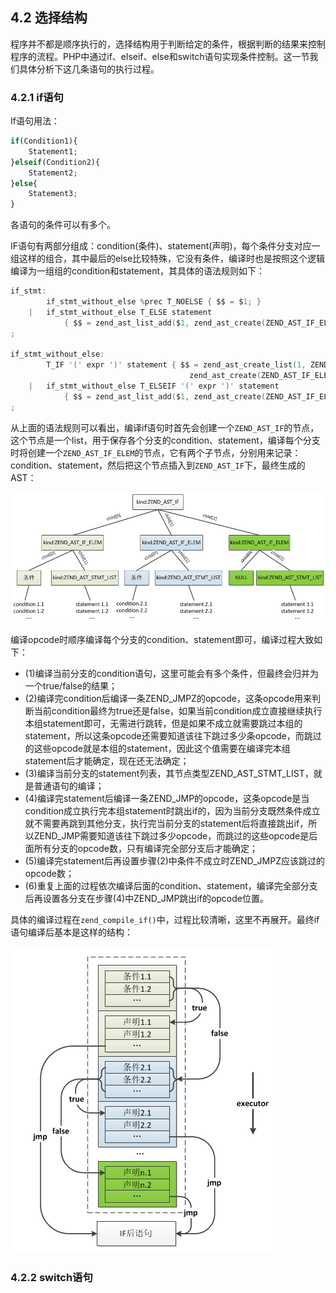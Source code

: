 ## 4.2 选择结构
程序并不都是顺序执行的，选择结构用于判断给定的条件，根据判断的结果来控制程序的流程。PHP中通过if、elseif、else和switch语句实现条件控制。这一节我们具体分析下这几条语句的执行过程。

### 4.2.1 if语句
If语句用法：
```php
if(Condition1){
    Statement1;
}elseif(Condition2){
    Statement2;
}else{
    Statement3;
}
```
各语句的条件可以有多个。

IF语句有两部分组成：condition(条件)、statement(声明)，每个条件分支对应一组这样的组合，其中最后的else比较特殊，它没有条件，编译时也是按照这个逻辑编译为一组组的condition和statement，其具体的语法规则如下：
```c
if_stmt:
        if_stmt_without_else %prec T_NOELSE { $$ = $1; }
    |   if_stmt_without_else T_ELSE statement 
            { $$ = zend_ast_list_add($1, zend_ast_create(ZEND_AST_IF_ELEM, NULL, $3)); }
;

if_stmt_without_else:
        T_IF '(' expr ')' statement { $$ = zend_ast_create_list(1, ZEND_AST_IF,
                                        zend_ast_create(ZEND_AST_IF_ELEM, $3, $5)); }
    |   if_stmt_without_else T_ELSEIF '(' expr ')' statement 
            { $$ = zend_ast_list_add($1, zend_ast_create(ZEND_AST_IF_ELEM, $4, $6)); }
;
```
从上面的语法规则可以看出，编译if语句时首先会创建一个`ZEND_AST_IF`的节点，这个节点是一个list，用于保存各个分支的condition、statement，编译每个分支时将创建一个`ZEND_AST_IF_ELEM`的节点，它有两个子节点，分别用来记录：condition、statement，然后把这个节点插入到`ZEND_AST_IF`下，最终生成的AST：

![](../img/ast_if.png)

编译opcode时顺序编译每个分支的condition、statement即可，编译过程大致如下：

* (1)编译当前分支的condition语句，这里可能会有多个条件，但最终会归并为一个true/false的结果；
* (2)编译完condition后编译一条ZEND_JMPZ的opcode，这条opcode用来判断当前condition最终为true还是false，如果当前condition成立直接继续执行本组statement即可，无需进行跳转，但是如果不成立就需要跳过本组的statement，所以这条opcode还需要知道该往下跳过多少条opcode，而跳过的这些opcode就是本组的statement，因此这个值需要在编译完本组statement后才能确定，现在还无法确定；
* (3)编译当前分支的statement列表，其节点类型ZEND_AST_STMT_LIST，就是普通语句的编译；
* (4)编译完statement后编译一条ZEND_JMP的opcode，这条opcode是当condition成立执行完本组statement时跳出if的，因为当前分支既然条件成立就不需要再跳到其他分支，执行完当前分支的statement后将直接跳出if，所以ZEND_JMP需要知道该往下跳过多少opcode，而跳过的这些opcode是后面所有分支的opcode数，只有编译完全部分支后才能确定；
* (5)编译完statement后再设置步骤(2)中条件不成立时ZEND_JMPZ应该跳过的opcode数；
* (6)重复上面的过程依次编译后面的condition、statement，编译完全部分支后再设置各分支在步骤(4)中ZEND_JMP跳出if的opcode位置。

具体的编译过程在`zend_compile_if()`中，过程比较清晰，这里不再展开。最终if语句编译后基本是这样的结构：

![](../img/if_run.png)

### 4.2.2 switch语句

